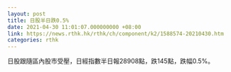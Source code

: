 ```yaml
---
layout: post
title: 日股半日跌0.5%
date: 2021-04-30 11:01:07.000000000 +08:00
link: https://news.rthk.hk/rthk/ch/component/k2/1588574-20210430.htm
categories: rthk
---
```


日股跟隨區內股市受壓，日經指數半日報28908點，跌145點，跌幅0.5%。
